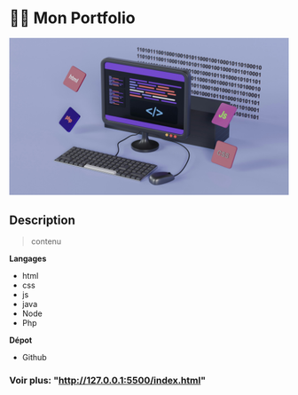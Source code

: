 #   👩‍💻 Mon Portfolio
 ![alt text](growtika-yGQmjh2uOTg-unsplash.jpg)
## Description
> contenu

**Langages**
 * html
 * css
 * js
 * java
 * Node
 * Php

**Dépot**
 * Github

 ### Voir plus: "http://127.0.0.1:5500/index.html"